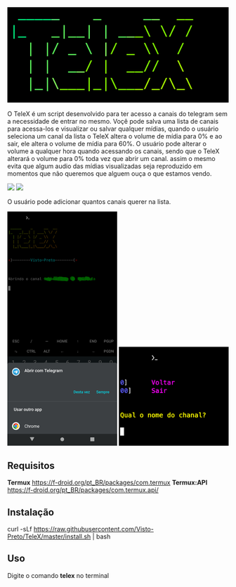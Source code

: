  <img src="img/logo.png" width="510" /> 
 
O TeleX é um script desenvolvido para ter acesso a canais do telegram sem a necessidade de entrar no mesmo. 
Voçê pode salva uma lista de canais para acessa-los e visualizar ou salvar qualquer mídias, quando o usuário seleciona um canal da lista o TeleX altera o volume de mídia para 0% e ao sair, ele altera o volume de mídia para 60%.
O usuário pode alterar o volume a qualquer hora quando acessando os canais, sendo que o TeleX alterará o volume para 0% toda vez que abrir um canal. assim o mesmo evita que algum audio das mídias visualizadas seja reproduzido em momentos que não queremos que alguem ouça o que estamos vendo.

 <img src="home.png" width="250" />  <img src="img/list.pg" width="250" /> 
 
O usuário pode adicionar quantos canais querer na lista.

 <img src="img/open.png" width="250" /> <img src="img/add.png" width="250" /> 

## Requisitos
 **Termux**  https://f-droid.org/pt_BR/packages/com.termux
**Termux:API** https://f-droid.org/pt_BR/packages/com.termux.api/

## Instalação
curl -sLf https://raw.githubusercontent.com/Visto-Preto/TeleX/master/install.sh | bash

## Uso
Digite o comando **telex** no terminal
